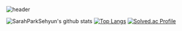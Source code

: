 ![header](https://capsule-render.vercel.app/api?type=wave&color=E3A6AE&height=300&section=header&text=Park%20Sehyun&fontSize=90)




![SarahParkSehyun's github stats](https://github-readme-stats.vercel.app/api?username=SarahParkSehyun&show_icons=true)
[![Top Langs](https://github-readme-stats.vercel.app/api/top-langs/?username=SarahParkSehyun&layout=compact)](https://github.com/anuraghazra/github-readme-stats)
[![Solved.ac Profile](http://mazassumnida.wtf/api/v2/generate_badge?boj=sarah1918)](https://solved.ac/sarah1918/)

<!--
**SarahParkSehyun/SarahParkSehyun** is a ✨ _special_ ✨ repository because its `README.md` (this file) appears on your GitHub profile.

Here are some ideas to get you started:

- 🔭 I’m currently working on ...
- 🌱 I’m currently learning ...
- 👯 I’m looking to collaborate on ...
- 🤔 I’m looking for help with ...
- 💬 Ask me about ...
- 📫 How to reach me: ...
- 😄 Pronouns: ...
- ⚡ Fun fact: ...
-->
